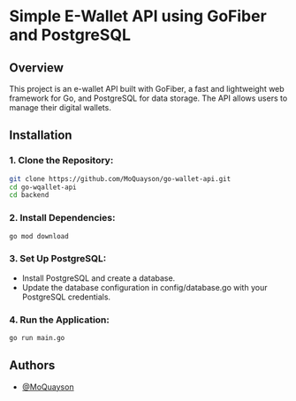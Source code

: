 #  Simple E-Wallet API using GoFiber and PostgreSQL

## Overview
This project is an e-wallet API built with GoFiber, a fast and lightweight web framework for Go, and PostgreSQL for data storage. The API allows users to manage their digital wallets.


## Installation
### 1. Clone the Repository:
```bash
git clone https://github.com/MoQuayson/go-wallet-api.git
cd go-wqallet-api
cd backend
```
### 2. Install Dependencies:
```bash
go mod download
```

### 3. Set Up PostgreSQL:
- Install PostgreSQL and create a database.
- Update the database configuration in config/database.go with your PostgreSQL credentials.

### 4. Run the Application:
```bash
go run main.go
```

## Authors

- [@MoQuayson](https://www.github.com/MoQuayson)

